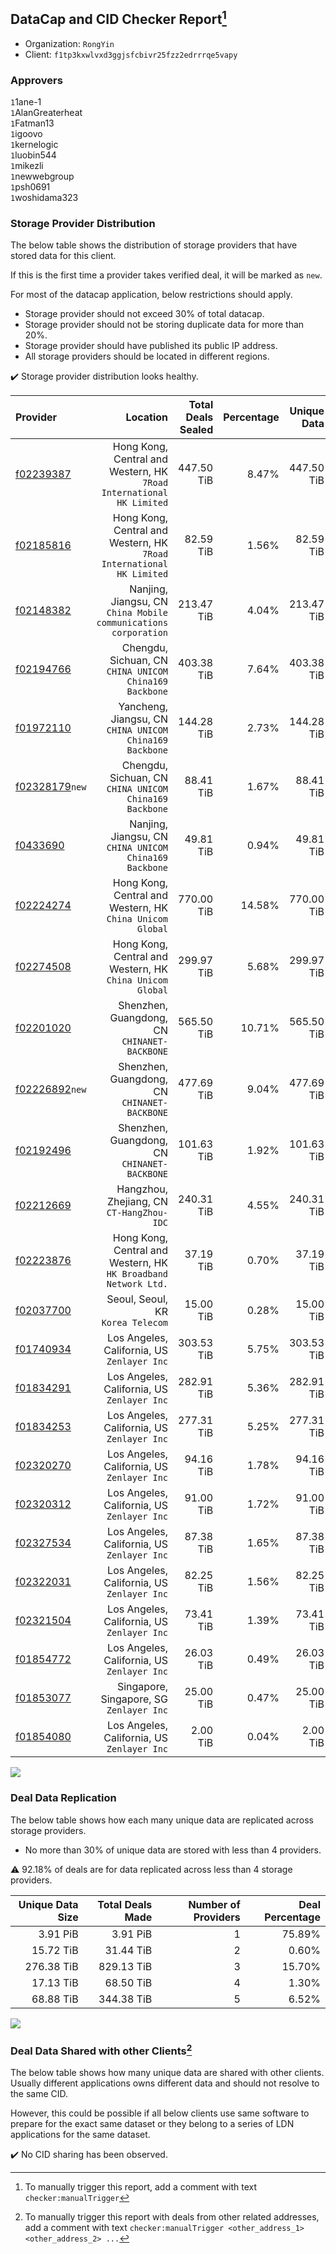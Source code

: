## DataCap and CID Checker Report[^1]
 - Organization: `RongYin`
 - Client: `f1tp3kxwlvxd3ggjsfcbivr25fzz2edrrrqe5vapy`
### Approvers
`1`1ane-1<br/>`1`AlanGreaterheat<br/>`1`Fatman13<br/>`1`igoovo<br/>`1`kernelogic<br/>`1`luobin544<br/>`1`mikezli<br/>`1`newwebgroup<br/>`1`psh0691<br/>`1`woshidama323

### Storage Provider Distribution
The below table shows the distribution of storage providers that have stored data for this client.

If this is the first time a provider takes verified deal, it will be marked as `new`.

For most of the datacap application, below restrictions should apply.
 - Storage provider should not exceed 30% of total datacap.
 - Storage provider should not be storing duplicate data for more than 20%.
 - Storage provider should have published its public IP address.
 - All storage providers should be located in different regions.

✔️ Storage provider distribution looks healthy.

| Provider                                                    |                                                                Location | Total Deals Sealed | Percentage | Unique Data | Duplicate Deals |
| :---------------------------------------------------------- | ----------------------------------------------------------------------: | -----------------: | ---------: | ----------: | --------------: |
| [f02239387](https://filfox.info/en/address/f02239387)       | Hong Kong, Central and Western, HK<br/>`7Road International HK Limited` |         447.50 TiB |      8.47% |  447.50 TiB |           0.00% |
| [f02185816](https://filfox.info/en/address/f02185816)       | Hong Kong, Central and Western, HK<br/>`7Road International HK Limited` |          82.59 TiB |      1.56% |   82.59 TiB |           0.00% |
| [f02148382](https://filfox.info/en/address/f02148382)       |      Nanjing, Jiangsu, CN<br/>`China Mobile communications corporation` |         213.47 TiB |      4.04% |  213.47 TiB |           0.00% |
| [f02194766](https://filfox.info/en/address/f02194766)       |               Chengdu, Sichuan, CN<br/>`CHINA UNICOM China169 Backbone` |         403.38 TiB |      7.64% |  403.38 TiB |           0.00% |
| [f01972110](https://filfox.info/en/address/f01972110)       |              Yancheng, Jiangsu, CN<br/>`CHINA UNICOM China169 Backbone` |         144.28 TiB |      2.73% |  144.28 TiB |           0.00% |
| [f02328179](https://filfox.info/en/address/f02328179)`new`  |               Chengdu, Sichuan, CN<br/>`CHINA UNICOM China169 Backbone` |          88.41 TiB |      1.67% |   88.41 TiB |           0.00% |
| [f0433690](https://filfox.info/en/address/f0433690)         |               Nanjing, Jiangsu, CN<br/>`CHINA UNICOM China169 Backbone` |          49.81 TiB |      0.94% |   49.81 TiB |           0.00% |
| [f02224274](https://filfox.info/en/address/f02224274)       |            Hong Kong, Central and Western, HK<br/>`China Unicom Global` |         770.00 TiB |     14.58% |  770.00 TiB |           0.00% |
| [f02274508](https://filfox.info/en/address/f02274508)       |            Hong Kong, Central and Western, HK<br/>`China Unicom Global` |         299.97 TiB |      5.68% |  299.97 TiB |           0.00% |
| [f02201020](https://filfox.info/en/address/f02201020)       |                         Shenzhen, Guangdong, CN<br/>`CHINANET-BACKBONE` |         565.50 TiB |     10.71% |  565.50 TiB |           0.00% |
| [f02226892](https://filfox.info/en/address/f02226892)`new`  |                         Shenzhen, Guangdong, CN<br/>`CHINANET-BACKBONE` |         477.69 TiB |      9.04% |  477.69 TiB |           0.00% |
| [f02192496](https://filfox.info/en/address/f02192496)       |                         Shenzhen, Guangdong, CN<br/>`CHINANET-BACKBONE` |         101.63 TiB |      1.92% |  101.63 TiB |           0.00% |
| [f02212669](https://filfox.info/en/address/f02212669)       |                            Hangzhou, Zhejiang, CN<br/>`CT-HangZhou-IDC` |         240.31 TiB |      4.55% |  240.31 TiB |           0.00% |
| [f02223876](https://filfox.info/en/address/f02223876)       |      Hong Kong, Central and Western, HK<br/>`HK Broadband Network Ltd.` |          37.19 TiB |      0.70% |   37.19 TiB |           0.00% |
| [f02037700](https://filfox.info/en/address/f02037700)       |                                    Seoul, Seoul, KR<br/>`Korea Telecom` |          15.00 TiB |      0.28% |   15.00 TiB |           0.00% |
| [f01740934](https://filfox.info/en/address/f01740934)       |                          Los Angeles, California, US<br/>`Zenlayer Inc` |         303.53 TiB |      5.75% |  303.53 TiB |           0.00% |
| [f01834291](https://filfox.info/en/address/f01834291)       |                          Los Angeles, California, US<br/>`Zenlayer Inc` |         282.91 TiB |      5.36% |  282.91 TiB |           0.00% |
| [f01834253](https://filfox.info/en/address/f01834253)       |                          Los Angeles, California, US<br/>`Zenlayer Inc` |         277.31 TiB |      5.25% |  277.31 TiB |           0.00% |
| [f02320270](https://filfox.info/en/address/f02320270)       |                          Los Angeles, California, US<br/>`Zenlayer Inc` |          94.16 TiB |      1.78% |   94.16 TiB |           0.00% |
| [f02320312](https://filfox.info/en/address/f02320312)       |                          Los Angeles, California, US<br/>`Zenlayer Inc` |          91.00 TiB |      1.72% |   91.00 TiB |           0.00% |
| [f02327534](https://filfox.info/en/address/f02327534)       |                          Los Angeles, California, US<br/>`Zenlayer Inc` |          87.38 TiB |      1.65% |   87.38 TiB |           0.00% |
| [f02322031](https://filfox.info/en/address/f02322031)       |                          Los Angeles, California, US<br/>`Zenlayer Inc` |          82.25 TiB |      1.56% |   82.25 TiB |           0.00% |
| [f02321504](https://filfox.info/en/address/f02321504)       |                          Los Angeles, California, US<br/>`Zenlayer Inc` |          73.41 TiB |      1.39% |   73.41 TiB |           0.00% |
| [f01854772](https://filfox.info/en/address/f01854772)       |                          Los Angeles, California, US<br/>`Zenlayer Inc` |          26.03 TiB |      0.49% |   26.03 TiB |           0.00% |
| [f01853077](https://filfox.info/en/address/f01853077)       |                             Singapore, Singapore, SG<br/>`Zenlayer Inc` |          25.00 TiB |      0.47% |   25.00 TiB |           0.00% |
| [f01854080](https://filfox.info/en/address/f01854080)       |                          Los Angeles, California, US<br/>`Zenlayer Inc` |           2.00 TiB |      0.04% |    2.00 TiB |           0.00% |

<img src="https://raw.githubusercontent.com/data-preservation-programs/filplus-checker-assets/main/filecoin-project/filecoin-plus-large-datasets/issues/2050/1691119329050.png"/>

### Deal Data Replication
The below table shows how each many unique data are replicated across storage providers.

- No more than 30% of unique data are stored with less than 4 providers.

⚠️ 92.18% of deals are for data replicated across less than 4 storage providers.

| Unique Data Size | Total Deals Made | Number of Providers | Deal Percentage |
| ---------------: | ---------------: | ------------------: | --------------: |
|         3.91 PiB |         3.91 PiB |                   1 |          75.89% |
|        15.72 TiB |        31.44 TiB |                   2 |           0.60% |
|       276.38 TiB |       829.13 TiB |                   3 |          15.70% |
|        17.13 TiB |        68.50 TiB |                   4 |           1.30% |
|        68.88 TiB |       344.38 TiB |                   5 |           6.52% |

<img src="https://raw.githubusercontent.com/data-preservation-programs/filplus-checker-assets/main/filecoin-project/filecoin-plus-large-datasets/issues/2050/1691119330128.png"/>

### Deal Data Shared with other Clients[^3]
The below table shows how many unique data are shared with other clients.
Usually different applications owns different data and should not resolve to the same CID.

However, this could be possible if all below clients use same software to prepare for the exact same dataset or they belong to a series of LDN applications for the same dataset.

✔️ No CID sharing has been observed.

[^1]: To manually trigger this report, add a comment with text `checker:manualTrigger`

[^2]: Deals from those addresses are combined into this report as they are specified with `checker:manualTrigger`

[^3]: To manually trigger this report with deals from other related addresses, add a comment with text `checker:manualTrigger <other_address_1> <other_address_2> ...`
